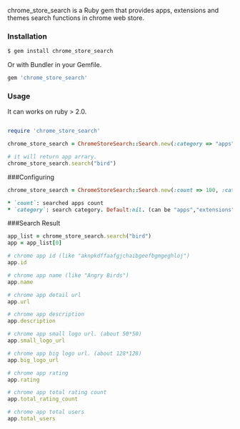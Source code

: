 chrome_store_search is a Ruby gem that provides apps, extensions and themes search functions in chrome web store.

### Installation

```sh
$ gem install chrome_store_search
```

Or with Bundler in your Gemfile.

```ruby
gem 'chrome_store_search'
```

### Usage
It can works on ruby > 2.0.

```ruby

require 'chrome_store_search'

chrome_store_search = ChromeStoreSearch::Search.new(:category => "apps")

# it will return app arrary.
chrome_store_search.search("bird")
```

###Configuring

```ruby
chrome_store_search = ChromeStoreSearch::Search.new(:count => 100, :category => "apps")

* `count`: searched apps count
* `category`: search category. Default:nil. (can be "apps","extensions","themes").
```

###Search Result
```ruby
app_list = chrome_store_search.search("bird")
app = app_list[0]

# chrome app id (like "aknpkdffaafgjchaibgeefbgmgeghloj")
app.id

# chrome app name (like "Angry Birds")
app.name

# chrome app detail url
app.url

# chrome app description
app.description

# chrome app small logo url. (about 50*50)
app.small_logo_url

# chrome app big logo url. (about 128*128)
app.big_logo_url

# chrome app rating
app.rating

# chrome app total rating count
app.total_rating_count

# chrome app total users
app.total_users

